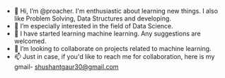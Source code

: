 - 👋 Hi, I’m @proacher. I'm enthusiastic about learning new things. I also like Problem Solving, Data Structures and developing. 
- 👀 I’m especially interested in the field of Data Science.
- 🌱 I have started learning machine learning. 
     Any suggestions  are welcomed.
- 💞️ I’m looking to collaborate on projects related to machine learning.
- 📫 Just in case, if you'd like to reach me for collaboration, here is my gmail- shushantgaur30@gmail.com 

<!---
proacher/proacher is a ✨ special ✨ repository because its `README.md` (this file) appears on your GitHub profile.
You can click the Preview link to take a look at your changes.
--->
